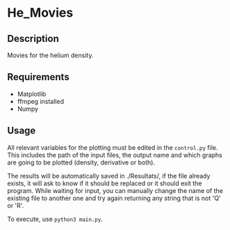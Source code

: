 # He_Movies
## Description
Movies for the helium density.

## Requirements
- Matplotlib
- ffmpeg installed
- Numpy

## Usage
All relevant variables for the plotting must be edited in the ``control.py`` file. This includes the path of the input files, the output name and which graphs are going to be plotted (density, derivative or both).

The results will be automatically saved in ./Resultats/, if the file already exists, it will ask to know if it should be replaced or it should exit the program. While waiting for input, you can manually change the name of the existing file to another one and try again returning any string that is not 'Q' or 'R'.

To execute, use ``python3 main.py``.
